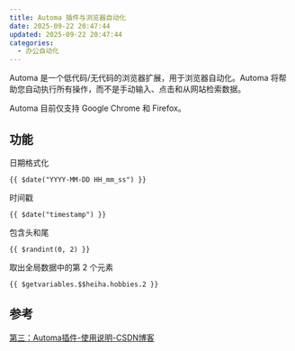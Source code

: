 ```yaml
---
title: Automa 插件与浏览器自动化
date: 2025-09-22 20:47:44
updated: 2025-09-22 20:47:44
categories:
  - 办公自动化
---
```


Automa 是一个低代码/无代码的浏览器扩展，用于浏览器自动化。Automa 将帮助您自动执行所有操作，而不是手动输入、点击和从网站检索数据。

Automa 目前仅支持 Google Chrome 和 Firefox。<!-- more -->

## 功能

日期格式化

`{{ $date("YYYY-MM-DD HH_mm_ss") }}`

时间戳

`{{ $date("timestamp") }}`

包含头和尾

`{{ $randint(0, 2) }}`

取出全局数据中的第 2 个元素

`{{ $getvariables.$$heiha.hobbies.2 }}`

## 参考

[第三：Automa插件-使用说明-CSDN博客](https://blog.csdn.net/hyq413950612/article/details/147899369)
